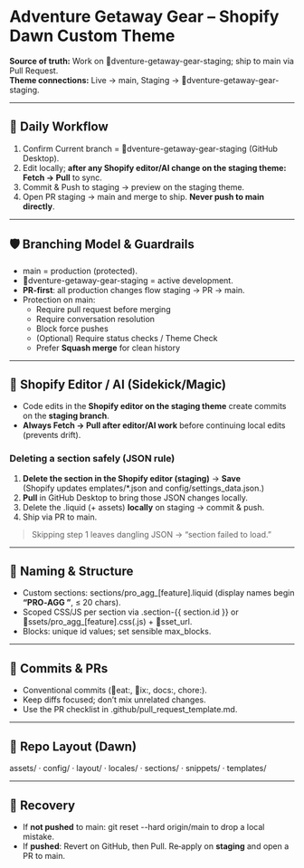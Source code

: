 # Adventure Getaway Gear – Shopify Dawn Custom Theme

**Source of truth:** Work on dventure-getaway-gear-staging; ship to main via Pull Request.  
**Theme connections:** Live → main, Staging → dventure-getaway-gear-staging.

---

## 🔧 Daily Workflow
1. Confirm Current branch = dventure-getaway-gear-staging (GitHub Desktop).
2. Edit locally; **after any Shopify editor/AI change on the staging theme: Fetch → Pull** to sync.
3. Commit & Push to staging → preview on the staging theme.
4. Open PR staging → main and merge to ship. **Never push to main directly**.

---

## 🛡️ Branching Model & Guardrails
- main = production (protected).
- dventure-getaway-gear-staging = active development.
- **PR‑first**: all production changes flow staging → PR → main.
- Protection on main:
  - Require pull request before merging
  - Require conversation resolution
  - Block force pushes
  - (Optional) Require status checks / Theme Check
  - Prefer **Squash merge** for clean history

---

## 🧩 Shopify Editor / AI (Sidekick/Magic)
- Code edits in the **Shopify editor on the staging theme** create commits on the **staging branch**.
- **Always Fetch → Pull after editor/AI work** before continuing local edits (prevents drift).

### Deleting a section safely (JSON rule)
1. **Delete the section in the Shopify editor (staging)** → **Save**  
   (Shopify updates 	emplates/*.json and config/settings_data.json.)
2. **Pull** in GitHub Desktop to bring those JSON changes locally.
3. Delete the .liquid (+ assets) **locally** on staging → commit & push.
4. Ship via PR to main.

> Skipping step 1 leaves dangling JSON → “section failed to load.”

---

## 🧱 Naming & Structure
- Custom sections: sections/pro_agg_[feature].liquid (display names begin **“PRO‑AGG ”**, ≤ 20 chars).
- Scoped CSS/JS per section via .section-{{ section.id }} or ssets/pro_agg_[feature].css(.js) + sset_url.
- Blocks: unique id values; set sensible max_blocks.

---

## 📝 Commits & PRs
- Conventional commits (eat:, ix:, docs:, chore:).
- Keep diffs focused; don’t mix unrelated changes.
- Use the PR checklist in .github/pull_request_template.md.

---

## 📁 Repo Layout (Dawn)
assets/ · config/ · layout/ · locales/ · sections/ · snippets/ · templates/

---

## 🔄 Recovery
- If **not pushed** to main: git reset --hard origin/main to drop a local mistake.
- If **pushed**: Revert on GitHub, then Pull. Re‑apply on **staging** and open a PR to main.
